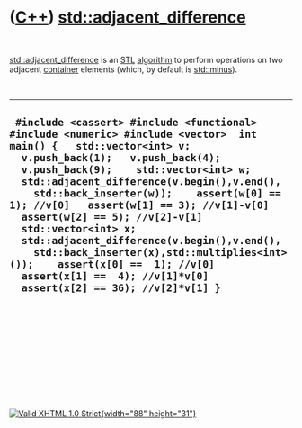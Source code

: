 



 

 

 

 

 

([C++](Cpp.htm)) [std::adjacent\_difference](CppAdjacent_difference.htm)
========================================================================

 

[std::adjacent\_difference](CppAdjacent_difference.htm) is an
[STL](CppStl.htm) [algorithm](CppAlgorithm.htm) to perform operations on
two adjacent [container](CppContainer.htm) elements (which, by default
is [std::minus](CppMinus.htm)).

 

  ----------------------------------------------------------------------------------------------------------------------------------------------------------------------------------------------------------------------------------------------------------------------------------------------------------------------------------------------------------------------------------------------------------------------------------------------------------------------------------------------------------------------------------------------------------------------------------------------------------
  ` #include <cassert> #include <functional> #include <numeric> #include <vector>  int main() {   std::vector<int> v;   v.push_back(1);   v.push_back(4);   v.push_back(9);    std::vector<int> w;    std::adjacent_difference(v.begin(),v.end(),     std::back_inserter(w));    assert(w[0] == 1); //v[0]   assert(w[1] == 3); //v[1]-v[0]   assert(w[2] == 5); //v[2]-v[1]    std::vector<int> x;    std::adjacent_difference(v.begin(),v.end(),     std::back_inserter(x),std::multiplies<int>());    assert(x[0] ==  1); //v[0]   assert(x[1] ==  4); //v[1]*v[0]   assert(x[2] == 36); //v[2]*v[1] }`
  ----------------------------------------------------------------------------------------------------------------------------------------------------------------------------------------------------------------------------------------------------------------------------------------------------------------------------------------------------------------------------------------------------------------------------------------------------------------------------------------------------------------------------------------------------------------------------------------------------------

 

 

 

 

 





 

[![Valid XHTML 1.0 Strict](valid-xhtml10.png){width="88"
height="31"}](http://validator.w3.org/check?uri=referer)
